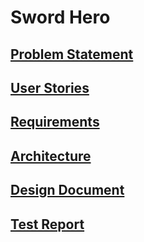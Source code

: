 # Sword Hero

## [Problem Statement](docs/problem.md)

## [User Stories](https://github.com/rey-lopez/S.P/blob/main/docs/userstories.md)

## [Requirements](https://github.com/rey-lopez/S.P/blob/main/docs/requirements.md)

## [Architecture](https://github.com/rey-lopez/S.P/blob/main/docs/architecture.md)

## [Design Document](https://github.com/rey-lopez/S.P/blob/main/docs/design.md)

## [Test Report](https://github.com/rey-lopez/S.P/blob/main/docs/testreport.md)
